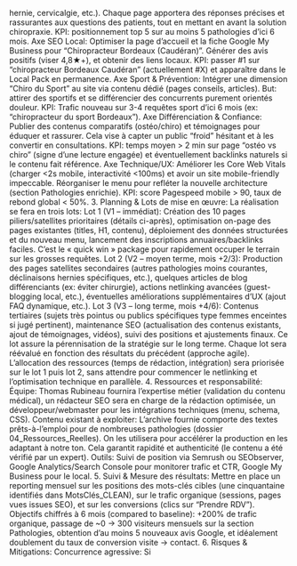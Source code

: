 hernie, cervicalgie, etc.). Chaque page apportera des réponses précises et rassurantes aux questions des patients, tout en mettant en avant la solution chiropraxie. KPI: positionnement top 5 sur au moins 5 pathologies d’ici 6 mois. Axe SEO Local: Optimiser la page d’accueil et la fiche Google My Business pour “Chiropracteur Bordeaux (Caudéran)”. Générer des avis positifs (viser 4,8★+), et obtenir des liens locaux. KPI: passer #1 sur “chiropracteur Bordeaux Caudéran” (actuellement #X) et apparaître dans le Local Pack en permanence. Axe Sport & Prévention: Intégrer une dimension “Chiro du Sport” au site via contenu dédié (pages conseils, articles). But: attirer des sportifs et se différencier des concurrents purement orientés douleur. KPI: Trafic nouveau sur 3-4 requêtes sport d’ici 6 mois (ex: “chiropracteur du sport Bordeaux”). Axe Différenciation & Confiance: Publier des contenus comparatifs (ostéo/chiro) et témoignages pour éduquer et rassurer. Cela vise à capter un public “froid” hésitant et à les convertir en consultations. KPI: temps moyen > 2 min sur page “ostéo vs chiro” (signe d’une lecture engagée) et éventuellement backlinks naturels si le contenu fait référence. Axe Technique/UX: Améliorer les Core Web Vitals (charger <2s mobile, interactivité <100ms) et avoir un site mobile-friendly impeccable. Réorganiser le menu pour refléter la nouvelle architecture (section Pathologies enrichie). KPI: score Pagespeed mobile > 90, taux de rebond global < 50%. 3. Planning & Lots de mise en œuvre: La réalisation se fera en trois lots: Lot 1 (V1 – immédiat): Création des 10 pages piliers/satellites prioritaires (détails ci-après), optimisation on-page des pages existantes (titles, H1, contenu), déploiement des données structurées et du nouveau menu, lancement des inscriptions annuaires/backlinks faciles. C’est le « quick win » package pour rapidement occuper le terrain sur les grosses requêtes. Lot 2 (V2 – moyen terme, mois +2/3): Production des pages satellites secondaires (autres pathologies moins courantes, déclinaisons hernies spécifiques, etc.), quelques articles de blog différenciants (ex: éviter chirurgie), actions netlinking avancées (guest-blogging local, etc.), éventuelles améliorations supplémentaires d’UX (ajout FAQ dynamique, etc.). Lot 3 (V3 – long terme, mois +4/6): Contenus tertiaires (sujets très pointus ou publics spécifiques type femmes enceintes si jugé pertinent), maintenance SEO (actualisation des contenus existants, ajout de témoignages, vidéos), suivi des positions et ajustements finaux. Ce lot assure la pérennisation de la stratégie sur le long terme. Chaque lot sera réévalué en fonction des résultats du précédent (approche agile). L’allocation des ressources (temps de rédaction, intégration) sera priorisée sur le lot 1 puis lot 2, sans attendre pour commencer le netlinking et l’optimisation technique en parallèle. 4. Ressources et responsabilité: Équipe: Thomas Rubineau fournira l’expertise métier (validation du contenu médical), un rédacteur SEO sera en charge de la rédaction optimisée, un développeur/webmaster pour les intégrations techniques (menu, schema, CSS). Contenu existant à exploiter: L’archive fournie comporte des textes prêts-à-l’emploi pour de nombreuses pathologies (dossier 04_Ressources_Reelles). On les utilisera pour accélérer la production en les adaptant à notre ton. Cela garantit rapidité et authenticité (le contenu a été vérifié par un expert). Outils: Suivi de position via Semrush ou SEObserver, Google Analytics/Search Console pour monitorer trafic et CTR, Google My Business pour le local. 5. Suivi & Mesure des résultats: Mettre en place un reporting mensuel sur les positions des mots-clés cibles (une cinquantaine identifiés dans MotsClés_CLEAN), sur le trafic organique (sessions, pages vues issues SEO), et sur les conversions (clics sur “Prendre RDV”). Objectifs chiffrés à 6 mois (compared to baseline): +200% de trafic organique, passage de ~0 -> 300 visiteurs mensuels sur la section Pathologies, obtention d’au moins 5 nouveaux avis Google, et idéalement doublement du taux de conversion visite -> contact. 6. Risques & Mitigations: Concurrence agressive: Si